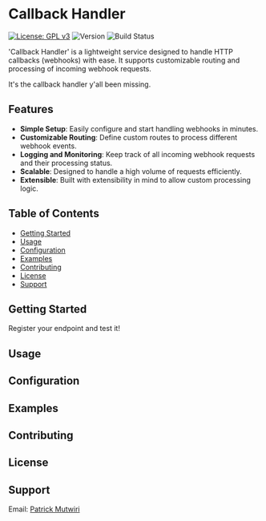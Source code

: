 # Callback Handler

[![License: GPL v3](https://img.shields.io/badge/License-GPLv3-blue.svg)](https://www.gnu.org/licenses/gpl-3.0)
![Version](https://img.shields.io/badge/version-1.0.0-brightgreen.svg)
![Build Status](https://img.shields.io/badge/build-passing-success.svg)

'Callback Handler' is a lightweight service designed to handle HTTP callbacks (webhooks) with ease. It supports customizable routing and processing of incoming webhook requests.

It's the callback handler y'all been missing.

## Features

- **Simple Setup**: Easily configure and start handling webhooks in minutes.
- **Customizable Routing**: Define custom routes to process different webhook events.
- **Logging and Monitoring**: Keep track of all incoming webhook requests and their processing status.
- **Scalable**: Designed to handle a high volume of requests efficiently.
- **Extensible**: Built with extensibility in mind to allow custom processing logic.

## Table of Contents

- [Getting Started](#getting-started)
- [Usage](#usage)
- [Configuration](#configuration)
- [Examples](#examples)
- [Contributing](#contributing)
- [License](#license)
- [Support](#support)

## Getting Started
Register your endpoint and test it!

## Usage
## Configuration
## Examples
## Contributing
## License

## Support
Email: [Patrick Mutwiri](mailto:dev@patric.xyz)
